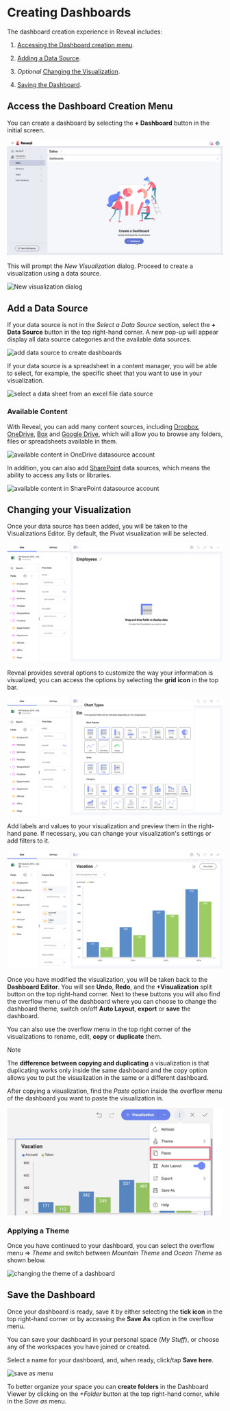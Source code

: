# Creating Dashboards

The dashboard creation experience in Reveal includes:

1.  [Accessing the Dashboard creation menu](#access-dashboard-creation-menu).

2.  [Adding a Data Source](#add-data-source).

3.  *Optional* [Changing the Visualization](#modify-visualization).

4.  [Saving the Dashboard](#save-dashboard).

<a name='access-dashboard-creation-menu'></a>
## Access the Dashboard Creation Menu

You can create a dashboard by selecting the **+ Dashboard** button in the initial screen.

<img src="images/create-new-dashboard.png" alt="Creating new dashboard" class="responsive-img"/>

This will prompt the *New Visualization* dialog. Proceed to create a visualization using a data source.

<img src="images/new-visualization-dialog.png" alt="New visualization dialog" class="responsive-img"/>

<a name='add-data-source'></a>
## Add a Data Source

If your data source is not in the *Select a Data Source* section, select
the **+ Data Source** button in the top right-hand corner. A new pop-up will appear display all data source categories and the available data sources.

<img src="images/adding-data-source.png" alt="add data source to create dashboards" class="responsive-img"/>

If your data source is a spreadsheet in a content manager, you will be
able to select, for example, the specific sheet that you want to use in
your visualization.

<img src="images/select-data-source-sheet.png" alt="select a data sheet from an excel file data source" class="responsive-img"/>

### Available Content

With Reveal, you can add many content sources, including
[Dropbox](~/en/datasources/supported-data-sources/Dropbox.md), [OneDrive](~/en/datasources/supported-data-sources/OneDrive.md), [Box](~/en/datasources/supported-data-sources/Box.md) and [Google Drive](~/en/datasources/supported-data-sources/Google-Drive.md), which will allow you to browse any folders, files
or spreadsheets available in them.

<img src="images/available-content-onedrive.png" alt="available content in OneDrive datasource account" class="responsive-img"/>

In addition, you can also add [SharePoint](~/en/datasources/supported-data-sources/SharePoint.md) data sources,
which means the ability to access any lists or libraries.

<img src="images/available-content-sharepoint.png" alt="available content in SharePoint datasource account" class="responsive-img"/>

<a name='modify-visualization'></a>
## Changing your Visualization

Once your data source has been added, you will be taken to the Visualizations Editor. By default, the Pivot visualization will be selected.

<img src="images/dashboards-first-visualization.png" alt="dashboards first visualization in the visualization editor" class="responsive-img"/>

Reveal provides several options to customize the way your information is visualized; you can access the options by selecting the **grid icon** in the top bar.

<img src="images/editing-visualizations-in-editor.png" alt="editing visualizations types in editor" class="responsive-img"/>

Add labels and values to your visualization and preview them in the
right-hand pane. If necessary, you can change your visualization's
settings or add filters to it.

<img src="images/editing-visualization-fields-preview.png" alt="editing visualization fields preview" class="responsive-img"/>

Once you have modified the visualization, you will be taken back to the
**Dashboard Editor**. You will see **Undo**, **Redo**, and the **+Visualization** split button on the top right-hand corner. Next to these buttons you will also find the overflow menu of the dashboard where you can choose to change the dashboard theme, switch on/off **Auto Layout**, **export** or **save** the dashboard.

You can also use the overflow menu in the top right corner of the visualizations to rename, edit, **copy** or **duplicate** them.

>[!NOTE]
>The **difference between copying and duplicating** a visualization is that duplicating works only inside the same dashboard and the copy option allows you to put the visualization in the same or a different dashboard.


After copying a visualization, find the _Paste_ option inside the overflow menu of the dashboard you want to paste the visualization in.

<img src="images/paste-option-dashboard.png" alt="paste option in the dashboard overflow menu" class="responsive-img"/>


### Applying a Theme

Once you have continued to your dashboard, you can select the overflow
menu ⇒ *Theme* and switch between *Mountain Theme* and *Ocean Theme* as
shown below.

<img src="images/dashboard-changing-theme.png" alt="changing the theme of a dashboard" class="responsive-img"/>

<a name='save-dashboard'></a>
## Save the Dashboard

Once your dashboard is ready, save it by either selecting the **tick icon** in the top right-hand corner or by accessing the **Save As**
option in the overflow menu.

You can save your dashboard in your personal space (*My Stuff*), or choose any of the workspaces you have joined or created.

Select a name for your dashboard, and, when ready, click/tap **Save here**.

<img src="images/save-as-menu.png" alt="save as menu" class="responsive-img"/>

To better organize your space you can **create folders** in the
Dashboard Viewer by clicking on the *+Folder* button at the top
right-hand corner, while in the *Save as* menu.
